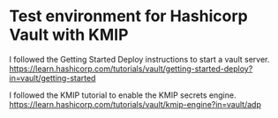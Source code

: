 # Test environment for Hashicorp Vault with KMIP

I followed the Getting Started Deploy instructions to start a vault server.
https://learn.hashicorp.com/tutorials/vault/getting-started-deploy?in=vault/getting-started

I followed the KMIP tutorial to enable the KMIP secrets engine.
https://learn.hashicorp.com/tutorials/vault/kmip-engine?in=vault/adp
